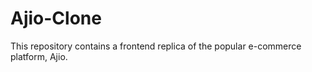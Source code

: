 # Ajio-Clone
This repository contains a frontend replica of the popular e-commerce platform, Ajio. 
